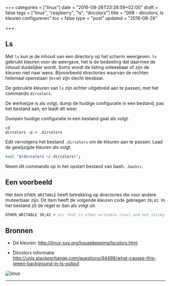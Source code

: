 +++
categories = ["linux"]
date = "2016-08-26T23:28:59+02:00"
draft = false
tags = ["linux", "raspberry", "ls", "dircolors"]
title = "068 - dircolors, ls kleuren configureren"
toc = false
type = "post"
updated = "2016-08-26"

+++


## Ls

Met `ls` kun je de inhoud van een directory op het scherm weergeven. `ls`
gebruikt kleuren voor de weergave, het is de bedoeling dat daarmee de
inhoud duidelijker wordt.
Soms wordt de listing  onleesbaar of zijn de kleuren niet naar wens. 
Bijvoorbeeld directories waarvan de rechten helemaal openstaan (o+w) zijn slecht
leesbaar.

De gebruikte kleuren van `ls` zijn echter uitgebreid aan te passen, met het
commando `dircolors`.

De werkwijze is als volgt, dump de huidige configuratie in een bestand, pas het
bestand aan, en laadt dit weer.

Dumpen huidige configuratie in een bestand gaat als volgt.
```
cd
dircolors -p > .dircolors
```

Edit vervolgens het bestand `.dircolors` om de kleuren aan te passen.  Laad de
gewijzigde kleuren als volgt.
```bash
eval "$(dircolors ~/.dircolors)";
```
Neem dit commando op in het opstart bestand van bash: `.bashrc`.


## Een voorbeeld
Het item `OTHER_WRITABLE` heeft betrekking op directories die voor andere
muteerbaar zijn. Dit item heeft de volgende kleuren code gekregen `30;42`. In
het bestand zit de regel er dan als volgt uit.
```bash
OTHER_WRITABLE 30;42 # dir that is other-writable (o+w) and not sticky
```

## Bronnen

* De kleuren: 
http://linux-sxs.org/housekeeping/lscolors.html

* Dircolors informatie
http://unix.stackexchange.com/questions/94498/what-causes-this-green-background-in-ls-output


![linux](/img/logo_linux.jpg)

* * *

